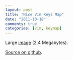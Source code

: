 ```yaml
---
layout: post
title: "Nice Vim Keys Map"
date: "2011-10-18"
comments: true
categories: [vim, keymap]
---
```

Large [image](https://github.com/Gonzih/vim-keymap/raw/master/new/new.png) (2.4 Megabytes).

[Source on github](https://github.com/Gonzih/vim-keymap/).
<!--more-->
